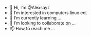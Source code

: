 - 👋 Hi, I’m @Alexsayz
- 👀 I’m interested in computers linux ect
- 🌱 I’m currently learning ...
- 💞️ I’m looking to collaborate on ...
- 📫 How to reach me ...

<!---
Alexsayz/Alexsayz is a ✨ special ✨ repository because its `README.md` (this file) appears on your GitHub profile.
You can click the Preview link to take a look at your changes.
--->
